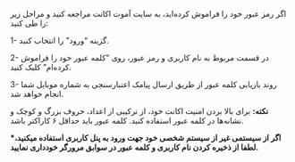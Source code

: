 <p>اگر رمز عبور خود را فراموش کرده‌اید، به سایت آموت اکانت مراجعه کنید و مراحل زیر را طی کنید:</p><p>1- گزینه “ورود” را انتخاب کنید.</p><p>2- در قسمت مربوط به نام کاربری و رمز عبور، روی “کلمه عبور خود را فراموش کرده‌ام” کلیک کنید.</p><p>3- روند بازیابی کلمه عبور از طریق ارسال پیامک اعتبارسنجی به شماره موبایل شما انجام خواهد شد.</p><p><strong>نکته:</strong> برای بالا بردن امنیت اکانت خود، از ترکیبی از اعداد، حروف بزرگ و کوچک و نشانه‌ها در کلمه عبور استفاده کنید. کلمه عبور باید حداقل ۶ کاراکتر باشد.</p><p><strong>*اگر از سیستمی غیر از سیستم شخصی خود جهت ورود به پنل کاربری استفاده میکنید، لطفا از ذخیره کردن نام کاربری و کلمه عبور در سوابق مرورگر خودداری نمایید.</strong></p>
